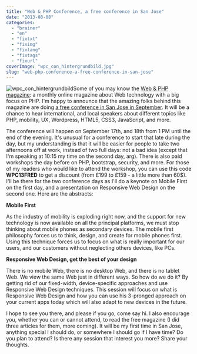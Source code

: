 ```yaml
---
title: "Web & PHP Conference, a free conference in San Jose"
date: "2013-08-08"
categories: 
  - "brainer"
  - "en"
  - "fixtxt"
  - "fiximg"
  - "fixlang"
  - "fixtags"
  - "fixurl"
coverImage: "wpc_con_hintergrundbild.jpg"
slug: "web-php-conference-a-free-conference-in-san-jose"
---
```


![wpc_con_hintergrundbild](images/wpc_con_hintergrundbild.jpg)Some of you may know the [Web & PHP magazine](https://webandphp.com/): a monthly online magazine about Web technology with a big focus on PHP. I'm happy to announce that the amazing folks behind this magazine are doing [a free conference in San Jose in September](https://webandphp.com/conference/webandphpcon2013). It will be a chance to hear international, and local speakers about different topics like PHP, mobility, UX, Wordpress, HTML5, CSS3, JavaScript, and more.

The conference will happen on September 17th, and 18th from 1 PM until the end of the evening. It's unusual for a conference to start that late during the day, but my understanding is that it will be easier for people to take two afternoons off at work, instead of two full days: not a bad idea (except that I'm speaking at 10:15 my time on the second day, arg). There is also paid workshops the day before on PHP, bootstrap, security, and more. For those of my readers who would like to attend the workshop, you can use this code **WPC13FRED** to get a discount (from £199 to £159 - a little more than 60$). I'll be there for the two conference days as I'll do a keynote on Mobile First on the first day, and a presentation on Responsive Web Design on the second one. Here are the abstracts:

**Mobile First**

As the industry of mobility is exploding right now, and the support for new technology is now available on all the principal platforms, we must stop thinking about mobile phones as secondary devices. The mobile first philosophy forces us to think, design, and create for mobile phones first. Using this technique forces us to focus on what is really important for our users, and our customers without neglecting others devices, like PCs.

**Responsive Web Design, get the best of your design**

There is no mobile Web, there is no desktop Web, and there is no tablet Web. We view the same Web just in different ways. So how do we do it? By getting rid of our fixed-width, device-specific approaches and use Responsive Web Design techniques. This session will focus on what is Responsive Web Design and how you can use his 3-pronged approach on your current apps today which will also adapt to new devices in the future.

I hope to see you there, and please if you go, come say hi. I also encourage you, whether you can or cannot attend, to read the free magazine (I did three articles for them, more coming). It will be my first time in San Jose, anything special I should do, or somewhere I should go if I have time? Do you plan to attend? Is there any session that interest you more? Share your thoughts.

